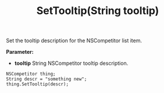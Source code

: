 ﻿---
uid: crmscript_ref_NSCompetitor_SetTooltip
title: SetTooltip(String tooltip)
intellisense: NSCompetitor.SetTooltip
keywords: NSCompetitor, SetTooltip
so.topic: reference
---

Set the tooltip description for the NSCompetitor list item.

**Parameter:** 
 - **tooltip** String NSCompetitor tooltip description.

```crmscript
NSCompetitor thing;
String descr = "something new";
thing.SetTooltip(descr);
```

